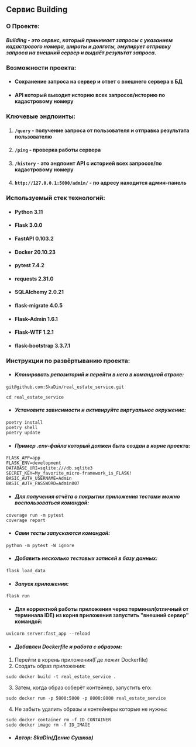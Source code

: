 ## Сервис Building
### О Проекте:
#### *Building - это сервис, который принимает запросы с указанием кадастрового номера, широты и долготы, эмулирует отправку запроса на внешний сервер и выдаёт результат запроса.*
### Возможности проекта:
* #### Сохранение запроса на сервер и ответ с внешнего сервера в БД
* #### API который выводит историю всех запросов/историю по кадастровому номеру
### Ключевые эндпоинты:
1. #### `/query`  - получение запроса от пользователя и отправка результата пользователю
2. #### `/ping` - проверка работы сервера
3. #### `/history` - это эндпоинт API с историей всех запросов/по кадастровому номеру
4. #### `http://127.0.0.1:5000/admin/` - по адресу находится админ-панель 
### Используемый стек технологий:
* #### Python 3.11
* #### Flask 3.0.0
* #### FastAPI 0.103.2
* #### Docker 20.10.23
* #### pytest 7.4.2
* #### requests 2.31.0
* #### SQLAlchemy 2.0.21
* #### flask-migrate 4.0.5
* #### Flask-Admin 1.6.1
* #### Flask-WTF 1.2.1
* #### flask-bootstrap 3.3.7.1
### Инструкции по развёртыванию проекта:
* #### *Клонировать репозиторий и перейти в него в командной строке:*
```
git@github.com:SkaDin/real_estate_service.git

cd real_estate_service
```
* #### *Установите зависимости и активируйте виртуальное окружение:*
```commandline
poetry install
poetry shell
poetry update
```
* #### *Пример .env-файла который должен быть создан в корне проекта:*
```
FLASK_APP=app
FLASK_ENV=development
DATABASE_URI=sqlite:///db.sqlite3
SECRET_KEY=My_favorite_micro-framework_is_FLASK!
BASIC_AUTH_USERNAME=Admin
BASIC_AUTH_PASSWORD=Admin007
```
* #### *Для получения отчёта о покрытии приложения тестами можно воспользоваться командой:*
```commandline
coverage run -m pytest
coverage report
```
* #### *Сами тесты запускаются командой:*
```commandline
python -m pytest -W ignore
```
* #### *Добавить несколько тестовых записей в базу данных:*
```commandline
flask load_data
```
* #### *Запуск приложения:*
```commandline
flask run
```
* #### Для корректной работы приложения через терминал(отличный от терминала IDE) из корня приложения запустить "внешний сервер" командой:
```commandline
uvicorn server:fast_app --reload
```
* #### *Добавлен Dockerfile и работа с образом:*
1. Перейти в корень приложения(Где лежит Dockerfile)
2. Создать образ приложения:
```commandline
sudo docker build -t real_estate_service . 
```
3. Затем, когда образ соберёт контейнер, запустить его:
```commandline
sudo docker run -p 5000:5000 -p 8000:8000 real_estate_service
```
4. Не забыть удалить образы и контейнеры которые не нужны:
```commandline
sudo docker container rm -f ID_CONTAINER
sudo docker image rm -f ID_IMAGE
```
* #### *Автор: SkaDin(Денис Сушков)*

